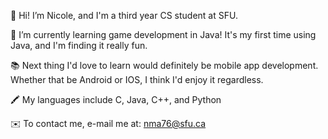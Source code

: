 🌟 Hi! I’m Nicole, and I'm a third year CS student at SFU.

🌱 I’m currently learning game development in Java! It's my first time using Java, and I'm finding it really fun.

📚 Next thing I'd love to learn would definitely be mobile app development. Whether that be Android or IOS, I think I'd enjoy it regardless.

🖍️ My languages include C, Java, C++, and Python 

✉️ To contact me, e-mail me at: nma76@sfu.ca
